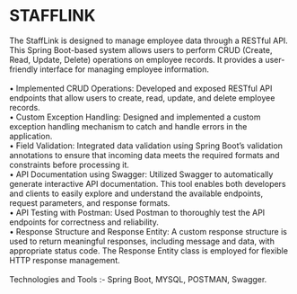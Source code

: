 # STAFFLINK
The StaffLink is designed to manage employee data through a RESTful API. This Spring Boot-based system allows users to perform CRUD (Create, Read, Update, Delete) operations on employee records. It provides a user-friendly interface for managing employee information. <br><br>
•	Implemented CRUD Operations: Developed and exposed RESTful API endpoints that allow users to create, read, update, and delete employee records.<br>
•	Custom Exception Handling: Designed and implemented a custom exception handling mechanism to catch and handle errors in the application.<br>
•	Field Validation: Integrated data validation using Spring Boot’s validation annotations to ensure that incoming data meets the required formats and constraints before processing it.<br>
•	API Documentation using Swagger: Utilized Swagger to automatically generate interactive API documentation. This tool enables both developers and clients to easily explore and understand 
   the available endpoints, request parameters, and response formats. <br>
•	API Testing with Postman: Used Postman to thoroughly test the API endpoints for correctness and reliability.<br>
•	Response Structure and Response Entity: A custom response structure is used to return meaningful responses, including message and data, with appropriate status code. The Response Entity 
   class is employed for flexible HTTP response management.<br><br>
   Technologies and Tools :- Spring Boot, MYSQL, POSTMAN, Swagger.


